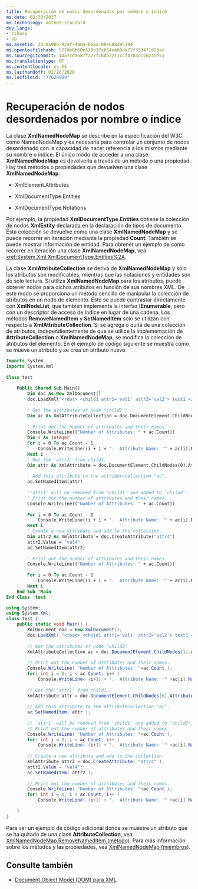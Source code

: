 ```yaml
---
title: Recuperación de nodos desordenados por nombre o índice
ms.date: 03/30/2017
ms.technology: dotnet-standard
dev_langs:
- csharp
- vb
ms.assetid: 2038a90b-92af-4a0a-baaa-08e688d95194
ms.openlocfilehash: 577de6b60e579b37eb54ea69de72f3534f1d23ac
ms.sourcegitcommit: 44a7cd8687f227fc6db3211ccf4783dc20235e51
ms.translationtype: MT
ms.contentlocale: es-ES
ms.lasthandoff: 02/26/2020
ms.locfileid: "77628909"
---
```

# <a name="unordered-node-retrieval-by-name-or-index"></a>Recuperación de nodos desordenados por nombre o índice
La clase **XmlNamedNodeMap** se describe en la especificación del W3C como NamedNodeMap y es necesaria para controlar un conjunto de nodos desordenado con la capacidad de hacer referencia a los mismos mediante su nombre o índice. El único modo de acceder a una clase **XmlNamedNodeMap** es devolverla a través de un método o una propiedad. Hay tres métodos o propiedades que devuelven una clase **XmlNamedNodeMap**:  
  
- XmlElement.Attributes  
  
- XmlDocumentType.Entities  
  
- XmlDocumentType.Notations  
  
 Por ejemplo, la propiedad **XmlDocumentType.Entities** obtiene la colección de nodos **XmlEntity** declarada en la declaración de tipos de documento. Esta colección se devuelve como una clase **XmlNamedNodeMap** y se puede recorrer en iteración mediante la propiedad **Count**. También se puede mostrar información de entidad. Para obtener un ejemplo de cómo recorrer en iteración una clase **XmlNamedNodeMap**, vea <xref:System.Xml.XmlDocumentType.Entities%2A>.  
  
 La clase **XmlAttributeCollection** se deriva de **XmlNamedNodeMap** y solo los atributos son modificables, mientras que las notaciones y entidades son de solo lectura. Si utiliza **XmlNamedNodeMap** para los atributos, puede obtener nodos para dichos atributos en función de sus nombres XML. De este modo se proporciona un método sencillo de manipular la colección de atributos en un nodo de elemento. Esto se puede contrastar directamente con **XmlNodeList**, que también implementa la interfaz **IEnumerable**, pero con un descriptor de acceso de índice en lugar de una cadena. Los métodos **RemoveNamedItem** y **SetNamedItem** solo se utilizan con respecto a **XmlAttributeCollection**. Si se agrega o quita de una colección de atributos, independientemente de que se utilice la implementación de **AttributeCollection** o **XmlNamedNodeMap**, se modifica la colección de atributos del elemento. En el ejemplo de código siguiente se muestra cómo se mueve un atributo y se crea un atributo nuevo.  
  
```vb  
Imports System  
Imports System.Xml  
  
Class test  
  
    Public Shared Sub Main()  
        Dim doc As New XmlDocument()  
        doc.LoadXml("<root> <child1 attr1='val1' attr2='val2'> text1 </child1> <child2 attr3='val3'> text2 </child2> </root> ")  
  
        ' Get the attributes of node "child2 "  
        Dim ac As XmlAttributeCollection = doc.DocumentElement.ChildNodes(1).Attributes  
  
        ' Print out the number of attributes and their names.  
        Console.WriteLine(("Number of Attributes: " + ac.Count))  
        Dim i As Integer  
        For i = 0 To ac.Count - 1  
            Console.WriteLine((i + 1 + ".  Attribute Name: '" + ac(i).Name + "'  Attribute Value:  '" + ac(i).Value + "'"))  
        Next i  
        ' Get the 'attr1' from child1.  
        Dim attr As XmlAttribute = doc.DocumentElement.ChildNodes(0).Attributes(0)  
  
        ' Add this attribute to the attributecollection "ac".  
        ac.SetNamedItem(attr)  
  
        ''attr1' will be removed from 'child1' and added to 'child2'.  
        ' Print out the number of attributes and their names.  
        Console.WriteLine(("Number of Attributes: " + ac.Count))  
  
        For i = 0 To ac.Count - 1  
            Console.WriteLine((i + 1 + ".  Attribute Name: '" + ac(i).Name + "'  Attribute Value:  '" + ac(i).Value + "'"))  
        Next i  
        ' Create a new attribute and add to the collection.  
        Dim attr2 As XmlAttribute = doc.CreateAttribute("attr4")  
        attr2.Value = "val4"  
        ac.SetNamedItem(attr2)  
  
        ' Print out the number of attributes and their names.  
        Console.WriteLine(("Number of Attributes: " + ac.Count))  
  
        For i = 0 To ac.Count - 1  
            Console.WriteLine((i + 1 + ".  Attribute Name: '" + ac(i).Name + "'  Attribute Value:  '" + ac(i).Value + "'"))  
        Next i  
    End Sub 'Main  
End Class 'test  
```  
  
```csharp  
using System;  
using System.Xml;  
class test {  
    public static void Main() {  
        XmlDocument doc = new XmlDocument();  
        doc.LoadXml( "<root> <child1 attr1='val1' attr2='val2'> text1 </child1> <child2 attr3='val3'> text2 </child2> </root> " );  
  
        // Get the attributes of node "child2"  
        XmlAttributeCollection ac = doc.DocumentElement.ChildNodes[1].Attributes;  
  
        // Print out the number of attributes and their names.  
        Console.WriteLine( "Number of Attributes: "+ac.Count );  
        for( int i = 0; i < ac.Count; i++ )  
            Console.WriteLine( (i+1) + ".  Attribute Name: '" +ac[i].Name+ "'  Attribute Value:  '"+ ac[i].Value +"'" );   
  
        // Get the 'attr1' from child1.  
        XmlAttribute attr = doc.DocumentElement.ChildNodes[0].Attributes[0];  
  
        // Add this attribute to the attributecollection "ac".  
        ac.SetNamedItem( attr );  
  
        // 'attr1' will be removed from 'child1' and added to 'child2'.  
        // Print out the number of attributes and their names.  
        Console.WriteLine( "Number of Attributes: "+ac.Count );          
        for( int i = 0; i < ac.Count; i++ )  
            Console.WriteLine( (i+1) + ".  Attribute Name: '" +ac[i].Name+ "'  Attribute Value:  '"+ ac[i].Value +"'" );   
  
        // Create a new attribute and add to the collection.  
        XmlAttribute attr2 = doc.CreateAttribute( "attr4" );  
        attr2.Value = "val4";  
        ac.SetNamedItem( attr2 );  
  
        // Print out the number of attributes and their names.  
        Console.WriteLine( "Number of Attributes: "+ac.Count );          
        for( int i = 0; i < ac.Count; i++ )  
            Console.WriteLine( (i+1) + ".  Attribute Name: '" +ac[i].Name+ "'  Attribute Value:  '"+ ac[i].Value +"'" );           
  
    }  
}  
```  
  
 Para ver un ejemplo de código adicional donde se muestre un atributo que se ha quitado de una clase **AttributeCollection**, vea [XmlNamedNodeMap.RemoveNamedItem (método)](xref:System.Xml.XmlNamedNodeMap.RemoveNamedItem%2A). Para más información sobre los métodos y las propiedades, vea [XmlNamedNodeMap (miembros)](xref:System.Xml.XmlNamedNodeMap).  
  
## <a name="see-also"></a>Consulte también

- [Document Object Model (DOM) para XML](../../../../docs/standard/data/xml/xml-document-object-model-dom.md)

